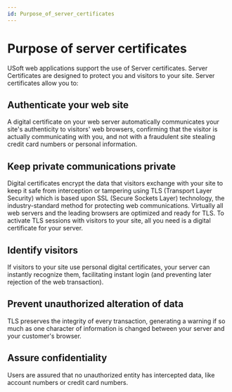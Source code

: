 ```yaml
---
id: Purpose_of_server_certificates
---
```


# Purpose of server certificates

USoft web applications support the use of Server certificates. Server Certificates are designed to protect you and visitors to your site. Server certificates allow you to:

## Authenticate your web site

A digital certificate on your web server automatically communicates your site's authenticity to visitors' web browsers, confirming that the visitor is actually communicating with you, and not with a fraudulent site stealing credit card numbers or personal information.

## Keep private communications private

Digital certificates encrypt the data that visitors exchange with your site to keep it safe from interception or tampering using TLS (Transport Layer Security) which is based upon SSL (Secure Sockets Layer) technology, the industry-standard method for protecting web communications. Virtually all web servers and the leading browsers are optimized and ready for TLS. To activate TLS sessions with visitors to your site, all you need is a digital certificate for your server.

## Identify visitors

If visitors to your site use personal digital certificates, your server can instantly recognize them, facilitating instant login (and preventing later rejection of the web transaction).

## Prevent unauthorized alteration of data

TLS preserves the integrity of every transaction, generating a warning if so much as one character of information is changed between your server and your customer's browser.

## Assure confidentiality

Users are assured that no unauthorized entity has intercepted data, like account numbers or credit card numbers.

 